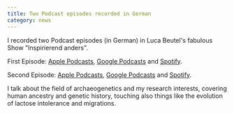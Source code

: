 ```yaml
---
title: Two Podcast episodes recorded in German
category: news
---
```


I recorded two Podcast episodes (in German) in Luca Beutel's fabulous Show "Inspirierend anders".

First Episode: [Apple Podcasts](https://podcasts.apple.com/de/podcast/inspirierend-anders/id1526678501?i=1000626014088), [Google Podcasts](https://podcasts.google.com/feed/aHR0cHM6Ly9wb2RjYXN0OGU0YzlhLnBvZGlnZWUuaW8vZmVlZC9tcDM/episode/MjNmOWFmYjlmNmVjYThhMjQzMjI4OGIzZDdjMTJjMzg?sa=X&ved=0CAUQkfYCahcKEwiY-vbG_YGBAxUAAAAAHQAAAAAQNg&hl=de) and [Spotify](https://open.spotify.com/episode/4S777IN5OB9G8uV3vSeafC?si=e54cdbd1c8a84416).

Second Episode: [Apple Podcasts](https://podcasts.apple.com/de/podcast/inspirierend-anders/id1526678501?i=1000626744700), [Google Podcasts](https://podcasts.google.com/feed/aHR0cHM6Ly9wb2RjYXN0OGU0YzlhLnBvZGlnZWUuaW8vZmVlZC9tcDM/episode/ZmMzYjFiNDRjMGQ1ZDFiMTkyYWVjNzNhNzFjZDlhNGY?sa=X&ved=0CAUQkfYCahcKEwiIncGF9JKBAxUAAAAAHQAAAAAQGA) and [Spotify](https://open.spotify.com/episode/6X8x6fOpYOK5SlDxcQWhki?si=17a997d246c14208).

<!--more-->

I talk about the field of archaeogenetics and my research interests, covering human ancestry and genetic history, touching also things like the evolution of lactose intolerance and migrations.